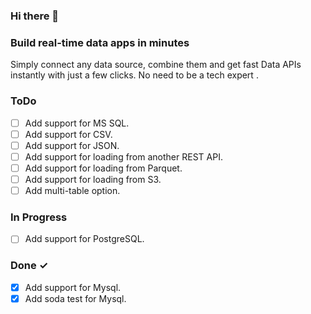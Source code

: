 ### Hi there 👋

### Build real-time data apps in minutes
Simply connect any data source, combine them and get fast Data APIs instantly with just a few clicks. No need to be a tech expert .

### ToDo

- [ ] Add support for MS SQL.  
- [ ] Add support for CSV.
- [ ] Add support for JSON.
- [ ] Add support for loading from another REST API.
- [ ] Add support for loading from Parquet.
- [ ] Add support for loading from S3.
- [ ] Add multi-table option.

### In Progress

- [ ] Add support for PostgreSQL.
  

### Done ✓

- [x] Add support for Mysql.  
- [x] Add soda test for Mysql.  
